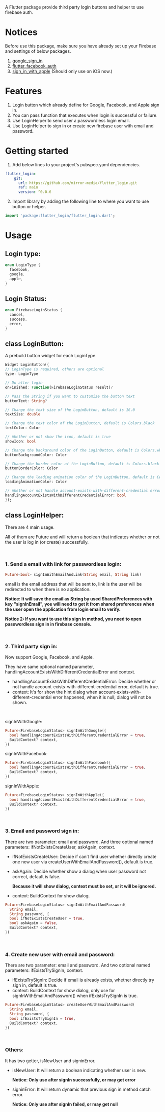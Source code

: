 <!-- 
This README describes the package. If you publish this package to pub.dev,
this README's contents appear on the landing page for your package.

For information about how to write a good package README, see the guide for
[writing package pages](https://dart.dev/guides/libraries/writing-package-pages). 

For general information about developing packages, see the Dart guide for
[creating packages](https://dart.dev/guides/libraries/create-library-packages)
and the Flutter guide for
[developing packages and plugins](https://flutter.dev/developing-packages). 
-->

A Flutter package provide third party login buttons and helper to use firebase auth.
# Notices

Before use this package, make sure you have already set up your Firebase and settings of below packages.
1. [google_sign_in](https://pub.dev/packages/google_sign_in)
2. [flutter_facebook_auth](https://facebook.meedu.app/docs/intro)
3. [sign_in_with_apple](https://pub.dev/packages/sign_in_with_apple) (Should only use on iOS now.)

# Features

1. Login button which already define for Google, Facebook, and Apple sign in.
2. You can pass function that executes when login is successful or failure.
3. Use LoginHelper to send user a passwordless login email.
4. Use LoginHelper to sign in or create new firebase user with email and password.

# Getting started

1. Add below lines to your project's pubspec.yaml dependencies.

```yaml
flutter_login:
    git:
      url: https://github.com/mirror-media/flutter_login.git
      ref: main
      version: ^0.0.6
```

2. Import library by adding the following line to where you want to use button or helper.
```dart
import 'package:flutter_login/flutter_login.dart';
```

# Usage 
## Login type:
```dart
enum LoginType {
  facebook,
  google,
  apple,
}
```
## Login Status:
```dart
enum FirebaseLoginStatus {
  cancel,
  success,
  error,
}
```

## class LoginButton:

A prebuild button widget for each LoginType.

```dart
Widget LoginButton({
// LoginType is required, others are optional
type: LoginType

// Do after login
onFinished: Function(FirebaseLoginStatus result)? 

// Pass the String if you want to customize the button text
buttonText: String?

// Change the text size of the LoginButton, default is 16.0
textSize: double

// Change the text color of the LoginButton, default is Colors.black
textColor: Color

// Whether or not show the icon, default is true
showIcon: bool

// Change the background color of the LoginButton, default is Colors.white
buttonBackgroundColor: Color

// Change the border color of the LoginButton, default is Colors.black
buttonBorderColor: Color

// Change the loading animation color of the LoginButton, default is Colors.black12
loadingAnimationColor: Color

// Whether or not handle account-exists-with-different-credential error, default is true
handlingAccountExistsWithDifferentCredentialError: bool
});
```

## class LoginHelper:

There are 4 main usage.

All of them are Future and will return a boolean that indicates whether or not the user is log in (or create) successfully.

<br />

### 1. Send a email with link for passwordless login:
```dart
Future<bool> signInWithEmailAndLink(String email, String link)
```
email is the email address that will be sent to, link is the user will be redirected to when there is no application.

**Notice: It will save the email as String by used SharedPreferences with key "signInEmail", you will need to get it from shared preferences when the user open the application from login email to verify.**

**Notice 2: If you want to use this sign in method, you need to open passwordless sign in in firebase console.**

<br />

### 2. Third party sign in:

Now support Google, Facebook, and Apple.

They have same optional named parameter, handlingAccountExistsWithDifferentCredentialError and context.

- handlingAccountExistsWithDifferentCredentialError: Decide whether or not handle account-exists-with-different-credential error, default is true.
- context: It's for show the hint dialog when account-exists-with-different-credential error happened, when it is null, dialog will not be shown.
<br />

signInWithGoogle:
```dart
Future<FirebaseLoginStatus> signInWithGoogle({
  bool handlingAccountExistsWithDifferentCredentialError = true,
  BuildContext? context,
})
```
signInWithFacebook:
```dart
Future<FirebaseLoginStatus> signInWithFacebook({
  bool handlingAccountExistsWithDifferentCredentialError = true,
  BuildContext? context,
})
```
signInWithApple:
```dart
Future<FirebaseLoginStatus> signInWithApple({
  bool handlingAccountExistsWithDifferentCredentialError = true,
  BuildContext? context,
})
```
<br />

### 3. Email and password sign in:

There are two parameter: email and password. And three optional named parameters:  ifNotExistsCreateUser, askAgain, context.

- ifNotExistsCreateUser: Decide if can't find user whether directly create one new user via createUserWithEmailAndPassword(), default is true.
- askAgain: Decide whether show a dialog when user password not correct, default is false. 

  **Because it will show dialog, context must be set, or it will be ignored.**
- context: BuildContext for show dialog.

```dart
Future<FirebaseLoginStatus> signInWithEmailAndPassword(
  String email,
  String password, {
  bool ifNotExistsCreateUser = true,
  bool askAgain = false,
  BuildContext? context,
})
```

<br />

### 4. Create new user with email and password:

There are two parameter: email and password. And two optional named parameters:  ifExistsTrySignIn, context.

- ifExistsTrySignIn: Decide if email is already exists, whether directly try sign in, default is true.
- context: BuildContext for show dialog, only use for signInWithEmailAndPassword() when ifExistsTrySignIn is true.

```dart
Future<FirebaseLoginStatus> createUserWithEmailAndPassword(
  String email,
  String password, {
  bool ifExistsTrySignIn = true,
  BuildContext? context,
})
```
<br />

### Others:

It has two getter, isNewUser and signinError.

- isNewUser: It will return a boolean indicating whether user is new.

  **Notice: Only use after signIn successfully, or may get error**


- signinError: It will return dynamic that previous sign in method catch error.

  **Notice: Only use after signIn failed, or may get null**
